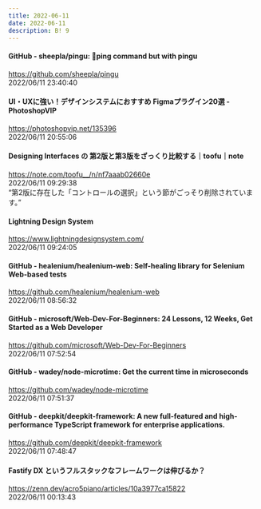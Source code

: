 ```yaml
---
title: 2022-06-11
date: 2022-06-11
description: B! 9
---
```


#### GitHub - sheepla/pingu: 🐧ping command but with pingu
https://github.com/sheepla/pingu<br>
2022/06/11 23:40:40<br>


#### UI・UXに強い！デザインシステムにおすすめ Figmaプラグイン20選 - PhotoshopVIP
https://photoshopvip.net/135396<br>
2022/06/11 20:55:06<br>


#### Designing Interfaces の 第2版と第3版をざっくり比較する｜toofu｜note
https://note.com/toofu__/n/nf7aaab02660e<br>
2022/06/11 09:29:38<br>
“第2版に存在した「コントロールの選択」という節がごっそり削除されています。”


#### Lightning Design System
https://www.lightningdesignsystem.com/<br>
2022/06/11 09:24:05<br>


#### GitHub - healenium/healenium-web: Self-healing library for Selenium Web-based tests
https://github.com/healenium/healenium-web<br>
2022/06/11 08:56:32<br>


#### GitHub - microsoft/Web-Dev-For-Beginners: 24 Lessons, 12 Weeks, Get Started as a Web Developer
https://github.com/microsoft/Web-Dev-For-Beginners<br>
2022/06/11 07:52:54<br>


#### GitHub - wadey/node-microtime: Get the current time in microseconds
https://github.com/wadey/node-microtime<br>
2022/06/11 07:51:37<br>


#### GitHub - deepkit/deepkit-framework: A new full-featured and high-performance TypeScript framework for enterprise applications.
https://github.com/deepkit/deepkit-framework<br>
2022/06/11 07:48:47<br>


#### Fastify DX というフルスタックなフレームワークは伸びるか？
https://zenn.dev/acro5piano/articles/10a3977ca15822<br>
2022/06/11 00:13:43<br>


